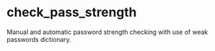 # check_pass_strength
Manual and automatic password strength checking with use of weak passwords dictionary.


